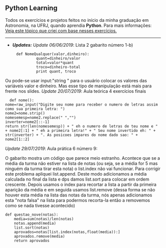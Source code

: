 ## Python Learning
 Todos os exercícios e projetos feitos no início da minha graduação em Astronomia, na UFRJ, quando aprendia **Python**.
 Para mais informações: [Veja este tópico que criei com base nesses exercícios.](https://road2tech.forumbrasil.net/t16-materiais-de-computacao-ufrj-python#22)

____________________________________________________________________


  * ***Updates:***
         *Update 06/06/2019*: Lista 2 gabarito número 1-b)
 ```
      def NomeQualquer(valor,dinheiro):
               quant=dinheiro/valor
               total=valor*quant
               troco=dinheiro-total
               print quant, troco
```
Ou pode-se usar input:"string " para o usuário colocar os valores das variáveis valor e dinheiro. Mas esse tipo de manipulação está mais para frente nos slides.
        *Update 20/07/2019*: Aula teórica 4 exercícios finais
```
  def nome():
nome=raw_input("Digite seu nome para receber o numero de letras assim como sua primeira letra: ")
nome2=nome.strip()
nomesemesp=nome2.replace(" ","")
inverter=nome2[::-1]
return str(len(nomesemesp)) + " eh o numero de letras de teu nome e " + nome2[:1] + " eh a primeira letra!" + " Seu nome invertido eh: " + str(inverter) + ". As posicoes impares do nome dado sao: " + nome2[1::2]

```
   
   *Update 29/07/2019*: Aula prática 6 número 9:
   
  O gabarito mostra um código que parece meio estranho. Acontece que se a média da turma não estiver na lista de notas (ou seja, se a média for 5 mas ninguém da turma tirar esta nota) o list.index não vai funcionar. Para corrigir este problema apliquei list.append. Deste modo adicionamos a média calculada no final da lista e dps damos list.sort para colocar em ordem crescente. Depois usamos o index para recortar a lista a partir da primeira aparição da média e em seguida usamos list.remove (dessa forma se não houver esta média na lista das notas da turma, nós apenas adicionamos esta "nota falsa" na lista para podermos recorta-la então a removemos como se nada tivesse acontecido)
```
def questao_nove(notas):
    media=sum(notas)/len(notas)
    notas.append(media)
    list.sort(notas)
    aprovados=notas[list.index(notas,float(media)):]
    aprovados.remove(media)
    return aprovados
```
